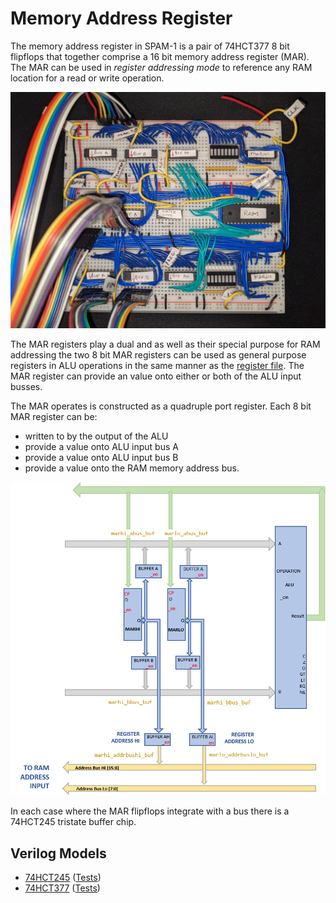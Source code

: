 # Memory Address Register

The memory address register in SPAM-1 is a pair of 74HCT377 8 bit flipflops that together comprise a 16 bit memory address register (MAR). The MAR can be used in _register addressing mode_ to reference any RAM location for a read or write operation. 

![RAM module](board-ram.jpg)


The MAR registers play a dual and as well as their special purpose for RAM addressing the two 8 bit MAR registers can be used as general purpose registers in ALU operations in the same manner as the [register file](register_file.md). The MAR register can provide an value onto either or both of the ALU input busses.

The MAR operates is constructed as a quadruple port register. Each 8 bit MAR register can be:
- written to by the output of the ALU
- provide a value onto ALU input bus A 
- provide a value onto ALU input bus B
- provide a value onto the RAM memory address bus.

![Memory address register blocks](memory_address_register_blocks.png)

In each case where the MAR flipflops integrate with a bus there is a 74HCT245 tristate buffer chip.

## Verilog Models

- [74HCT245](../verilog/74245/hct74245.v) ([Tests](../verilog/74245/test.v))
- [74HCT377](../verilog/74377/hct74377.v) ([Tests](../verilog/74377/test.v)) 